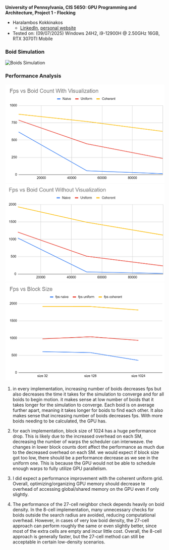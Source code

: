 **University of Pennsylvania, CIS 5650: GPU Programming and Architecture,
Project 1 - Flocking**

* Haralambos Kokkinakos
  * [LinkedIn](https://www.linkedin.com/in/haralambos-kokkinakos-5311a3210/), [personal website](https://harriskoko.github.io/Harris-Projects/)
* Tested on: (09/07/2025) Windows 24H2, i9-12900H @ 2.50GHz 16GB, RTX 3070TI Mobile

### Boid Simulation
![Boids Simulation](images/boidGif.gif "Flocking behavior demo")

### Performance Analysis
![Boid count with visualization](images/visGraph.png "Boid count with visualization")
![Boid count without visualization](images/novisGraph.png "Boid count without visualization")
![Block size graph](images/blockGraph.png "Block size graph")


1. in every implementation, increasing number of boids decreases fps but also decreases the time it takes for the simulation to converge and for all boids to begin motion. it makes sense at low number of boids that it takes longer for the simulation to converge. Each boid is on average further apart, meaning it takes longer for boids to find each other. It also makes sense that increasing number of boids decreases fps. With more boids needing to be calculated, the GPU has.

2. for each implementation, block size of 1024 has a huge performance drop. This is likely due to the increased overhead on each SM, decreasing the number of warps the scheduler can interweave. the changes in lower block counts dont affect the performance as much due to the decreased overhead on each SM. we would expect if block size got too low, there should be a performance decrease as we see in the uniform one. This is because the GPU would not be able to schedule enough warps to fully utilize GPU parallelism.

3. I did expect a performance improvement with the coherent uniform grid. Overall, optimizing/organizing GPU memory should decrease te overhead of accessing global/shared memory on the GPU even if only slightly.

4. The performance of the 27-cell neighbor check depends heavily on boid density. In the 8-cell implementation, many unnecessary checks for boids outside the search radius are avoided, reducing computational overhead. However, in cases of very low boid density, the 27-cell approach can perform roughly the same or even slightly better, since most of the extra cells are empty and incur little cost. Overall, the 8-cell approach is generally faster, but the 27-cell method can still be acceptable in certain low-density scenarios.
